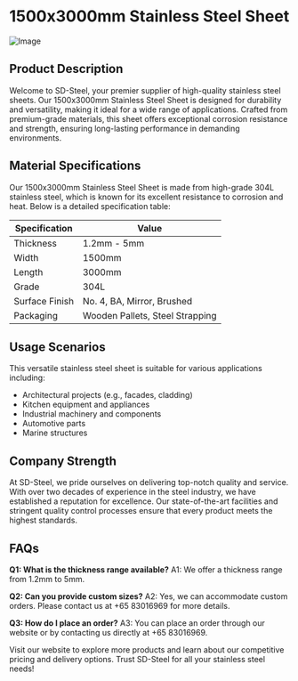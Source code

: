 # 1500x3000mm Stainless Steel Sheet

![Image](https://github.com/user-attachments/assets/2567258e-e124-4816-932d-1809bd27ef0b)

## Product Description

Welcome to SD-Steel, your premier supplier of high-quality stainless steel sheets. Our 1500x3000mm Stainless Steel Sheet is designed for durability and versatility, making it ideal for a wide range of applications. Crafted from premium-grade materials, this sheet offers exceptional corrosion resistance and strength, ensuring long-lasting performance in demanding environments.

## Material Specifications

Our 1500x3000mm Stainless Steel Sheet is made from high-grade 304L stainless steel, which is known for its excellent resistance to corrosion and heat. Below is a detailed specification table:

| Specification       | Value                          |
|---------------------|--------------------------------|
| Thickness           | 1.2mm - 5mm                    |
| Width               | 1500mm                         |
| Length              | 3000mm                         |
| Grade               | 304L                           |
| Surface Finish      | No. 4, BA, Mirror, Brushed     |
| Packaging            | Wooden Pallets, Steel Strapping |

## Usage Scenarios

This versatile stainless steel sheet is suitable for various applications including:

- Architectural projects (e.g., facades, cladding)
- Kitchen equipment and appliances
- Industrial machinery and components
- Automotive parts
- Marine structures

## Company Strength

At SD-Steel, we pride ourselves on delivering top-notch quality and service. With over two decades of experience in the steel industry, we have established a reputation for excellence. Our state-of-the-art facilities and stringent quality control processes ensure that every product meets the highest standards.

## FAQs

**Q1: What is the thickness range available?**
A1: We offer a thickness range from 1.2mm to 5mm.

**Q2: Can you provide custom sizes?**
A2: Yes, we can accommodate custom orders. Please contact us at +65 83016969 for more details.

**Q3: How do I place an order?**
A3: You can place an order through our website or by contacting us directly at +65 83016969.

Visit our website to explore more products and learn about our competitive pricing and delivery options. Trust SD-Steel for all your stainless steel needs!